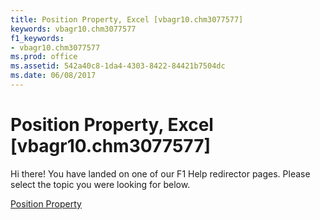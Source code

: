 ```yaml
---
title: Position Property, Excel [vbagr10.chm3077577]
keywords: vbagr10.chm3077577
f1_keywords:
- vbagr10.chm3077577
ms.prod: office
ms.assetid: 542a40c8-1da4-4303-8422-84421b7504dc
ms.date: 06/08/2017
---
```



# Position Property, Excel [vbagr10.chm3077577]

Hi there! You have landed on one of our F1 Help redirector pages. Please select the topic you were looking for below.

[Position Property](http://msdn.microsoft.com/library/0e9e41e2-30a8-c744-72d1-3820cc4975f2%28Office.15%29.aspx)

